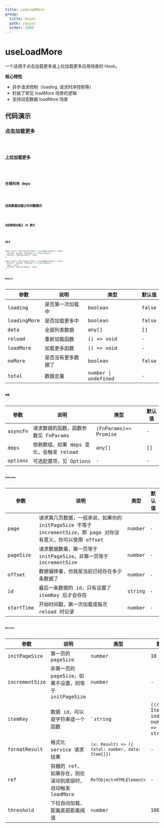 ```yaml
---
title: useLoadMore
group:
  title: Async
  path: /async
  order: 1000
---
```


# useLoadMore

一个适用于点击加载更多或上拉加载更多应用场景的 Hook。

**核心特性**

* 异步请求控制（loading, 请求时序控制等）
* 封装了常见 loadMore 场景的逻辑
* 支持动态数据 loadMore 场景

## 代码演示

### 点击加载更多

<code src="./demo/demo1.tsx" />

### 上拉加载更多

<code src="./demo/demo2.tsx" />

### 合理利用 deps

<code src="./demo/demo3.tsx" />

### 动态数据加载之时间戳模式

<code src="./demo/demo4.tsx" />

### 动态数据加载之 ID 模式

<code src="./demo/demo5.tsx" />

## API

```javascript
const result: ReturnValue<Item> = useLoadMore<Result, Item>(
  asyncFn: (params: FnParams) => Promise<Result>,
  options?: Options<Result, Item>,
);

const result: ReturnValue<Item> = useLoadMore<Result, Item>(
  asyncFn: (params: FnParams) => Promise<Result>,
  deps?: any[],
  options?: Options<Result, Item>,
);

```

### Result

| 参数        | 说明               | 类型       | 默认值      |
|-------------|--------------------|------------|-------------|
| loading     | 是否第一次加载中   | boolean    | false       |
| loadingMore | 是否加载更多中     | boolean    | false       |
| data        | 全部列表数据       | any[]      | []          |
| reload      | 重新加载函数       | () => void | -           |
| loadMore    | 加载更多函数       | () => void | -           |
| noMore      | 是否没有更多数据了 | boolean    | false       |
| total       | 数据总量           | number \| undefined|- |


### 参数

| 参数    | 说明                                    | 类型               | 默认值 |
|---------|-----------------------------------------|--------------------|--------|
| asyncFn | 请求数据的函数，函数参数见 FnParams       | (FnParams)=> Promise | -      |
| deps    | 依赖数组，如果 deps 变化，会触发 reload   | any[]              | []     |
| options | 可选配置项，见 Options                  | -                  | -      |


### FnParams

| 参数      | 说明                                                                                                          | 类型   | 默认值 |
|-----------|---------------------------------------------------------------------------------------------------------------|--------|--------|
| page      | 请求第几页数据，一般来说，如果你的 initPageSize 不等于 incrementSize，那 page 对你没有意义，你可以使用 offset | number | -      |
| pageSize  | 请求数据数量，第一页等于 initPageSize，非第一页等于 incrementSize                                             | number | -      |
| offset    | 数据偏移量，也就是当前已经存在多少条数据了                                                                    | number | -      |
| id        | 最后一条数据的 id，只有设置了 itemKey 后才会存在                                                              | string | -      |
| startTime | 开始时间戳，第一次加载或每次 reload 时记录                                                                    | number | -      |


### Options

| 参数          | 说明                                                      | 类型                                                 | 默认值 |
|---------------|-----------------------------------------------------------|------------------------------------------------------|--------|
| initPageSize  | 第一页的 pageSize                                         | number                                               | 10     |
| incrementSize | 非第一页的 pageSize，如果不设置，则等于 initPageSize      | number                                               | -      |
| itemKey       | 数据 id，可以是字符串或一个函数                           | `string | ((record: Item, index: number) => string)` | -      |
| formatResult  | 格式化 service 请求结果                                   | `(x: Result) => ({ total: number, data: Item[]})`    | -      |
| ref           | 容器的 ref，如果存在，则在滚动到底部时，自动触发 loadMore | `RefObject<HTMLElement>`                             | -      |
| threshold     | 下拉自动加载，距离底部距离阈值                            | number                                               | 100    |